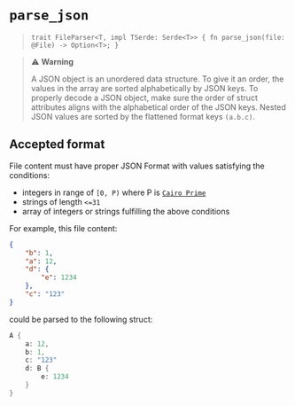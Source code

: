 # `parse_json`

> `trait FileParser<T, impl TSerde: Serde<T>> {
>   fn parse_json(file: @File) -> Option<T>;
> }`

> ⚠️ **Warning**
>
>  A JSON object is an unordered data structure. To give it an order, the values in the array are sorted alphabetically by JSON keys.
To properly decode a JSON object, make sure the order of struct attributes aligns with the alphabetical order of the JSON keys.
> Nested JSON values are sorted by the flattened format keys `(a.b.c)`.

## Accepted format
File content must have proper JSON Format with values satisfying the conditions:
  - integers in range of `[0, P)` where P is [`Cairo Prime`](https://book.cairo-lang.org/ch02-02-data-types.html?highlight=prime#felt-type)
  - strings of length `<=31`
  - array of integers or strings fulfilling the above conditions

For example, this file content:
```json
{
    "b": 1,
    "a": 12,
    "d": {
        "e": 1234
    },
    "c": "123"
}
```
could be parsed to the following struct:

```rust
A {
    a: 12,
    b: 1,
    c: "123"
    d: B {
        e: 1234
    }
}
```
